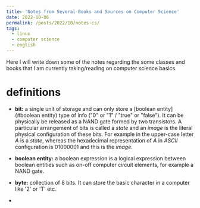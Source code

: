 ```yaml
---
title: 'Notes from Several Books and Sources on Computer Science'
date: 2022-10-06
permalink: /posts/2022/10/notes-cs/
tags:
  - linux
  - computer science
  - english
---
```


Here I will write down some of the notes regarding the some classes and books that I am currently taking/reading on computer science basics.

# definitions

- **bit:** a single unit of storage and can only store a [boolean entity](#boolean entity) type of info ("0" or "1" / "true" or "false"). It can be physically be released as a NAND gate formed by two transistors. A particular arrangement of bits is called a *state* and an *image* is the literal physical configuration of these bits. For example in the upper-case letter *A* is a *state*, whereas the hexadecimal representation of *A* in *ASCII* configuration is 01000001 and this is the *image*. 

- **boolean entity:** a boolean expression is a logical expression between boolean entities such as on-off computer circuit elements, for example a NAND gate.

- **byte:** collection of 8 bits. It can store the basic character in a computer like '2' or 'T' etc.

- 
